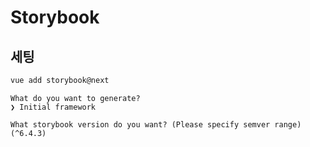 # Storybook

## 세팅
```bash
vue add storybook@next
```

```
What do you want to generate?
❯ Initial framework

What storybook version do you want? (Please specify semver range) (^6.4.3) 

```